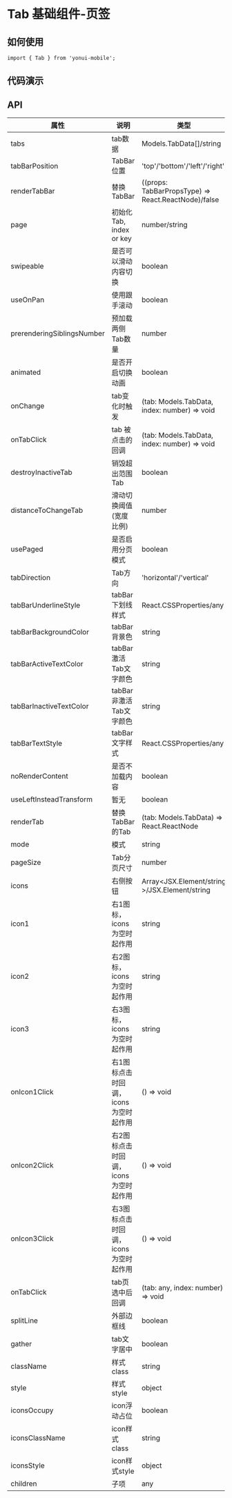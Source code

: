 # Tab 基础组件-页签
## 如何使用

```
import { Tab } from 'yonui-mobile';

```

## 代码演示


## API

属性 | 说明 | 类型 | 默认值 | 必选
----|-----|------|------|------
tabs | tab数据 | Models.TabData[]/string | 无 | false
tabBarPosition | TabBar位置 | 'top'/'bottom'/'left'/'right' | top | false
renderTabBar | 替换TabBar | ((props: TabBarPropsType) => React.ReactNode)/false | false | false
page | 初始化Tab, index or key | number/string | 无 | false
swipeable | 是否可以滑动内容切换 | boolean | true | false
useOnPan | 使用跟手滚动 | boolean | true | false
prerenderingSiblingsNumber | 预加载两侧Tab数量 | number | 1 | false
animated | 是否开启切换动画 | boolean | true | false
onChange | tab变化时触发 | (tab: Models.TabData, index: number) => void | 无 | false
onTabClick | tab 被点击的回调 | (tab: Models.TabData, index: number) => void | 无 | false
destroyInactiveTab | 销毁超出范围Tab | boolean | false | false
distanceToChangeTab | 滑动切换阈值(宽度比例) | number | 0.3 | false
usePaged | 是否启用分页模式 | boolean | true | false
tabDirection | Tab方向 | 'horizontal'/'vertical' | 'horizontal' | false
tabBarUnderlineStyle | tabBar下划线样式 | React.CSSProperties/any | 无 | false
tabBarBackgroundColor | tabBar背景色 | string | 无 | false
tabBarActiveTextColor | tabBar激活Tab文字颜色 | string | '#E14C46' | false
tabBarInactiveTextColor | tabBar非激活Tab文字颜色 | string | 无 | false
tabBarTextStyle | tabBar文字样式 | React.CSSProperties/any | 无 | false
noRenderContent | 是否不加载内容 | boolean | false | false
useLeftInsteadTransform | 暂无 | boolean | false | false
renderTab | 替换TabBar的Tab | (tab: Models.TabData) => React.ReactNode | 无 | false
mode | 模式 | string | 'normal' | false
pageSize | Tab分页尺寸 | number | 3 | false
icons | 右侧按钮 | Array<JSX.Element/string >/JSX.Element/string | 无 | false
icon1 | 右1图标，icons为空时起作用 | string | 无 | false
icon2 | 右2图标，icons为空时起作用 | string | 无 | false
icon3 | 右3图标，icons为空时起作用 | string | 无 | false
onIcon1Click | 右1图标点击时回调，icons为空时起作用 | () => void | 无 | false
onIcon2Click | 右2图标点击时回调，icons为空时起作用 | () => void | 无 | false
onIcon3Click | 右3图标点击时回调，icons为空时起作用 | () => void | 无 | false
onTabClick | tab页选中后回调 | (tab: any, index: number) => void | 无 | false
splitLine | 外部边框线 | boolean | false | false
gather | tab文字居中 | boolean | false | false
className | 样式class | string | 无 | false
style | 样式style | object | 无 | false
iconsOccupy | icon浮动占位 | boolean | true | false
iconsClassName | icon样式class | string | 无 | false
iconsStyle | icon样式style | object | 无 | false
children | 子项 | any | 无 | false









